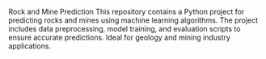 Rock and Mine Prediction
This repository contains a Python project for predicting rocks and mines using machine learning algorithms. The project includes data preprocessing, model training, and evaluation scripts to ensure accurate predictions. Ideal for geology and mining industry applications.
